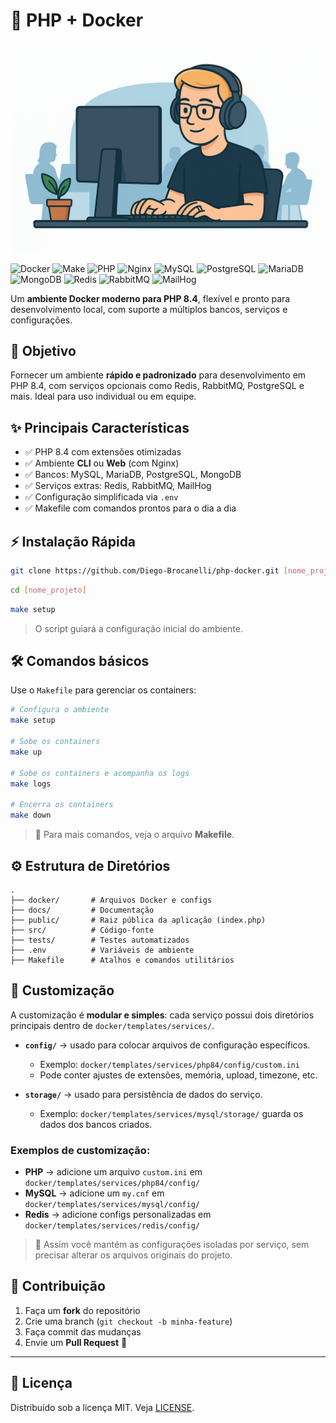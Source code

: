 # 🚀 PHP + Docker

![Banner do Projeto](docs/images/banner.png)

![Docker](https://img.shields.io/badge/Docker-2496ED?style=for-the-badge\&logo=docker\&logoColor=white)
![Make](https://img.shields.io/badge/Make-427819?style=for-the-badge\&logo=gnu\&logoColor=white)
![PHP](https://img.shields.io/badge/PHP-8.4-777BB4?style=for-the-badge\&logo=php\&logoColor=white)
![Nginx](https://img.shields.io/badge/Nginx-269539?style=for-the-badge\&logo=nginx\&logoColor=white)
![MySQL](https://img.shields.io/badge/MySQL-8.0-4479A1?style=for-the-badge\&logo=mysql\&logoColor=white)
![PostgreSQL](https://img.shields.io/badge/PostgreSQL-15-336791?style=for-the-badge\&logo=postgresql\&logoColor=white)
![MariaDB](https://img.shields.io/badge/MariaDB-10.11-003545?style=for-the-badge\&logo=mariadb\&logoColor=white)
![MongoDB](https://img.shields.io/badge/MongoDB-7-4EA94B?style=for-the-badge\&logo=mongodb\&logoColor=white)
![Redis](https://img.shields.io/badge/Redis-DC382D?style=for-the-badge\&logo=redis\&logoColor=white)
![RabbitMQ](https://img.shields.io/badge/RabbitMQ-FF6600?style=for-the-badge\&logo=rabbitmq\&logoColor=white)
![MailHog](https://img.shields.io/badge/MailHog-0078D7?style=for-the-badge\&logo=mail\&logoColor=white)

Um **ambiente Docker moderno para PHP 8.4**, flexível e pronto para desenvolvimento local, com suporte a múltiplos bancos, serviços e configurações.

## 🎯 Objetivo

Fornecer um ambiente **rápido e padronizado** para desenvolvimento em PHP 8.4, com serviços opcionais como Redis, RabbitMQ, PostgreSQL e mais.
Ideal para uso individual ou em equipe.

## ✨ Principais Características

* ✅ PHP 8.4 com extensões otimizadas
* ✅ Ambiente **CLI** ou **Web** (com Nginx)
* ✅ Bancos: MySQL, MariaDB, PostgreSQL, MongoDB
* ✅ Serviços extras: Redis, RabbitMQ, MailHog
* ✅ Configuração simplificada via `.env`
* ✅ Makefile com comandos prontos para o dia a dia

## ⚡ Instalação Rápida

```bash
git clone https://github.com/Diego-Brocanelli/php-docker.git [nome_projeto]
```

```bash
cd [nome_projeto]
```

```bash
make setup
```

> O script guiará a configuração inicial do ambiente.

## 🛠️ Comandos básicos

Use o `Makefile` para gerenciar os containers:

```bash
# Configura o ambiente
make setup

# Sobe os containers
make up

# Sobe os containers e acompanha os logs
make logs

# Encerra os containers
make down
```

> 📌 Para mais comandos, veja o arquivo **Makefile**.

## ⚙️ Estrutura de Diretórios

```
.
├── docker/       # Arquivos Docker e configs
├── docs/         # Documentação
├── public/       # Raiz pública da aplicação (index.php)
├── src/          # Código-fonte
├── tests/        # Testes automatizados
├── .env          # Variáveis de ambiente
├── Makefile      # Atalhos e comandos utilitários
```

## 🔧 Customização

A customização é **modular e simples**: cada serviço possui dois diretórios principais dentro de `docker/templates/services/`.

* **`config/`** → usado para colocar arquivos de configuração específicos.

  * Exemplo: `docker/templates/services/php84/config/custom.ini`
  * Pode conter ajustes de extensões, memória, upload, timezone, etc.

* **`storage/`** → usado para persistência de dados do serviço.

  * Exemplo: `docker/templates/services/mysql/storage/` guarda os dados dos bancos criados.

### Exemplos de customização:

* **PHP** → adicione um arquivo `custom.ini` em `docker/templates/services/php84/config/`
* **MySQL** → adicione um `my.cnf` em `docker/templates/services/mysql/config/`
* **Redis** → adicione configs personalizadas em `docker/templates/services/redis/config/`

> 📌 Assim você mantém as configurações isoladas por serviço, sem precisar alterar os arquivos originais do projeto.

## 🤝 Contribuição

1. Faça um **fork** do repositório
2. Crie uma branch (`git checkout -b minha-feature`)
3. Faça commit das mudanças
4. Envie um **Pull Request** 🎉

---

## 📜 Licença

Distribuído sob a licença MIT. Veja [LICENSE](LICENSE).
